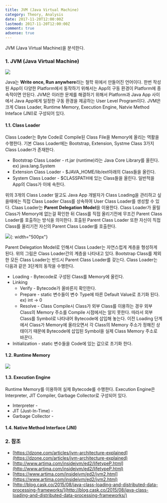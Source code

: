 ```yaml
---
title: JVM (Java Virtual Machine)
category: Theory, Analysis
date: 2017-11-20T12:00:00Z
lastmod: 2017-11-20T12:00:00Z
comment: true
adsense: true
---
```


JVM (Java Virtual Machine)을 분석한다.

### 1. JVM (Java Virtual Machine)

![]({{site.baseurl}}/images/theory_analysis/JVM/JVM_Architecture.PNG)

Java는 **Write once, Run anywhere**라는 철학 위에서 만들어진 언어이다. 한번 작성된 App이 다양한 Platform에서 동작하기 위해서는 App의 구동 환경이 Platform에 종속적이면 안된다. JVM은 이러한 문제를 해결하기 위해서 Platform과 Java App 사이에서 Java App에게 일정한 구동 환경을 제공하는 User Level Program이다. JVM은 크게 Class Loader, Runtime Memory, Execution Engine, Natvie Method Inteface (JNI)로 구성되어 있다.

#### 1.1. Class Loader

Class Loader는 Byte Code로 Compile된 Class File을 Memory에 올리는 역활을 수행한다. 기본 Class Loader에는 Bootstrap, Extension, Systme Class 3가지 Class Loader가 존재한다.

* Bootstrap Class Loader - rt.jar (runtime)라는 Java Core Library를 올린다. ex) java.lang.System
* Extension Class Loader - $JAVA_HOME/lib/ext아래의 Class들을 올린다.
* System Class Loader - $CLASSPATH에 있는 Class들을 올린다. 일반적을 App의 Class가 이에 속한다.

위의 3개의 Class Loader 말고도 Java App 개발자가 Class Loading을 관리하고 싶을때에는 직접 Class Loader Class를 상속하여 User Class Loader를 생성할 수 있다. Claas Loader는 **Parent Delegation Model**을 이용한다. Class Loader가 올릴 Class가 Memory에 없는걸 확인한 뒤 Class를 직접 올리기전에 무조건 Parent Class Loader를 호출하는 방식을 의미한다. 호출된 Parent Class Loader 또한 자신이 직접 Class를 올리기전 자신의 Parent Class Loader를 호출한다.

![]({{site.baseurl}}/images/theory_analysis/JVM/Class_Loader_Hierarchy.PNG){: width="500px"}

Parent Delegation Model로 인해서 Class Loader는 자연스럽게 계층을 형성하게 된다. 위의 그림은 Class Loader간의 계층을 나타내고 있다. Bootstrap Class를 제외한 모든 Class Loader는 반드시 Parent Class Loader를 갖는다. Class Loader는 다음과 같은 3단계의 동작을 수행한다.

* Loading - Bytecode로 구성된 Class를 Memory에 올린다.
* Linking
  * Verify - Bytecode가 올바른지 확인한다.
  * Prepare - static 변수들이 변수 Type에 따른 Default Value로 초기화 된다. ex) int -> 0
  * Resolve - Class Compile시 Class가 외부 Class를 이용하는 경우 외부 Class의 Memory 주소를 Compile 시점에서는 알지 못한다. 따라서 외부 Class를 Symbol로 나타내어 Bytecode에 삽입해 놓는다. 이전 Loading 단계에서 Class가 Memory에 올라오면서 각 Class의 Memory 주소가 정해진 상태이기 때문에 Bytecode에 삽입된 Symbol을 실제 Class Memory 주소로 바꾼다.
* Initialization - static 변수들을 Code에 있는 값으로 초기화 한다.

#### 1.2. Runtime Memory

![]({{site.baseurl}}/images/theory_analysis/JVM/Runtime_Memory.PNG)

#### 1.3. Execution Engine

Runtime Memory를 이용하여 실제 Bytecode를 수행한다. Execution Engine은 Interpreter, JIT Compiler, Garbage Collector로 구성되어 있다.

* Interpreter -
* JIT (Just-In-Time) -
* Garbage Collector -

#### 1.4. Native Method Interface (JNI)



### 2. 참조
* [https://dzone.com/articles/jvm-architecture-explained](https://dzone.com/articles/jvm-architecture-explained)
* [http://www.artima.com/insidejvm/ed2/lifetypeP.html](http://www.artima.com/insidejvm/ed2/lifetypeP.html)
* [https://www.artima.com/insidejvm/ed2/jvm2.html](https://www.artima.com/insidejvm/ed2/jvm2.html)
* [http://blog.cask.co/2015/08/java-class-loading-and-distributed-data-processing-frameworks/](http://blog.cask.co/2015/08/java-class-loading-and-distributed-data-processing-frameworks/)
